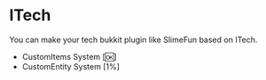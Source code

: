 # ITech
You can make your tech bukkit plugin like SlimeFun based on ITech.    
- CustomItems System [🆗]
- CustomEntity System [1%]
